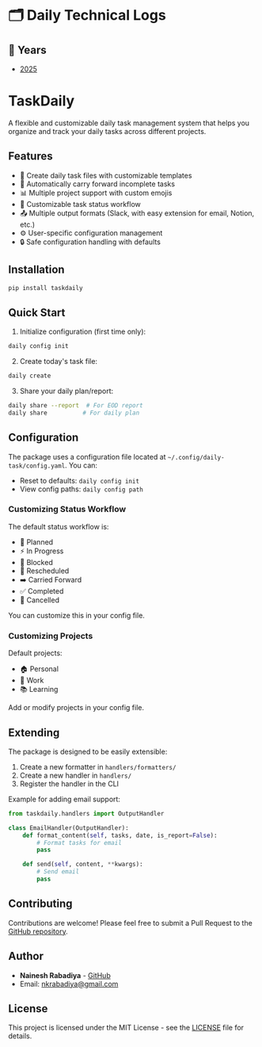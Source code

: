 # 🗂️ Daily Technical Logs

## 📅 Years

- [2025](./2025/README.md)

# TaskDaily

A flexible and customizable daily task management system that helps you organize and track your daily tasks across different projects.

## Features

- 📝 Create daily task files with customizable templates
- 🔄 Automatically carry forward incomplete tasks
- 📊 Multiple project support with custom emojis
- 🎨 Customizable task status workflow
- 📤 Multiple output formats (Slack, with easy extension for email, Notion, etc.)
- ⚙️ User-specific configuration management
- 🔒 Safe configuration handling with defaults

## Installation

```bash
pip install taskdaily
```

## Quick Start

1. Initialize configuration (first time only):
```bash
daily config init
```

2. Create today's task file:
```bash
daily create
```

3. Share your daily plan/report:
```bash
daily share --report  # For EOD report
daily share          # For daily plan
```

## Configuration

The package uses a configuration file located at `~/.config/daily-task/config.yaml`. You can:

- Reset to defaults: `daily config init`
- View config paths: `daily config path`

### Customizing Status Workflow

The default status workflow is:
- 📝 Planned
- ⚡ In Progress
- 🚧 Blocked
- 📅 Rescheduled
- ➡️ Carried Forward
- ✅ Completed
- 🚫 Cancelled

You can customize this in your config file.

### Customizing Projects

Default projects:
- 🏠 Personal
- 💼 Work
- 📚 Learning

Add or modify projects in your config file.

## Extending

The package is designed to be easily extensible:

1. Create a new formatter in `handlers/formatters/`
2. Create a new handler in `handlers/`
3. Register the handler in the CLI

Example for adding email support:
```python
from taskdaily.handlers import OutputHandler

class EmailHandler(OutputHandler):
    def format_content(self, tasks, date, is_report=False):
        # Format tasks for email
        pass

    def send(self, content, **kwargs):
        # Send email
        pass
```

## Contributing

Contributions are welcome! Please feel free to submit a Pull Request to the [GitHub repository](https://github.com/nainesh-rabadiya/taskdaily).

## Author

- **Nainesh Rabadiya** - [GitHub](https://github.com/nainesh-rabadiya)
- Email: nkrabadiya@gmail.com

## License

This project is licensed under the MIT License - see the [LICENSE](LICENSE) file for details.
